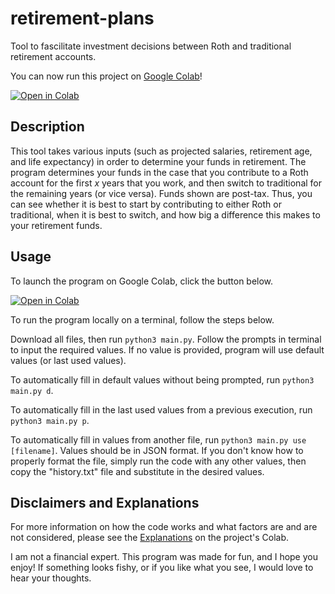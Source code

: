 # retirement-plans

Tool to fascilitate investment decisions between Roth and traditional retirement accounts.

You can now run this project on [Google Colab](https://colab.research.google.com/drive/1fQHGKQeZxlU-GnJP_kfV_JBNT7Nr-kEf)!

[![Open in Colab](https://colab.research.google.com/assets/colab-badge.svg)](https://colab.research.google.com/drive/1fQHGKQeZxlU-GnJP_kfV_JBNT7Nr-kEf)

## Description

This tool takes various inputs (such as projected salaries, retirement age, and life expectancy) in order to determine your funds in retirement. The program determines your funds in the case that you contribute to a Roth account for the first *x* years that you work, and then switch to traditional for the remaining years (or vice versa). Funds shown are post-tax. Thus, you can see whether it is best to start by contributing to either Roth or traditional, when it is best to switch, and how big a difference this makes to your retirement funds.

## Usage

To launch the program on Google Colab, click the button below.

[![Open in Colab](https://colab.research.google.com/assets/colab-badge.svg)](https://colab.research.google.com/drive/1fQHGKQeZxlU-GnJP_kfV_JBNT7Nr-kEf)

To run the program locally on a terminal, follow the steps below.

Download all files, then run `python3 main.py`. Follow the prompts in terminal to input the required values. If no value is provided, program will use default values (or last used values).

To automatically fill in default values without being prompted, run `python3 main.py d`.

To automatically fill in the last used values from a previous execution, run `python3 main.py p`.

To automatically fill in values from another file, run `python3 main.py use [filename]`. Values should be in JSON format. If you don't know how to properly format the file, simply run the code with any other values, then copy the "history.txt" file and substitute in the desired values.

## Disclaimers and Explanations

For more information on how the code works and what factors are and are not considered, please see the [Explanations](https://colab.research.google.com/drive/1fQHGKQeZxlU-GnJP_kfV_JBNT7Nr-kEf#scrollTo=Explanations) on the project's Colab.

I am not a financial expert. This program was made for fun, and I hope you enjoy! If something looks fishy, or if you like what you see, I would love to hear your thoughts.
